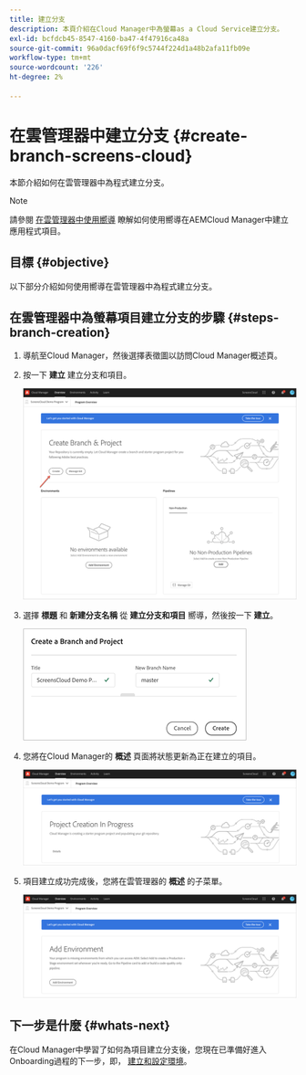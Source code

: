 ```yaml
---
title: 建立分支
description: 本頁介紹在Cloud Manager中為螢幕as a Cloud Service建立分支。
exl-id: bcfdcb45-8547-4160-ba47-4f47916ca48a
source-git-commit: 96a0dacf69f6f9c5744f224d1a48b2afa11fb09e
workflow-type: tm+mt
source-wordcount: '226'
ht-degree: 2%

---
```


# 在雲管理器中建立分支 {#create-branch-screens-cloud}

本節介紹如何在雲管理器中為程式建立分支。

>[!NOTE]
>請參閱 [在雲管理器中使用嚮導](https://experienceleague.adobe.com/docs/experience-manager-cloud-service/onboarding/getting-access/create-application-project/using-the-wizard.html?lang=en) 瞭解如何使用嚮導在AEMCloud Manager中建立應用程式項目。

## 目標 {#objective}

以下部分介紹如何使用嚮導在雲管理器中為程式建立分支。

## 在雲管理器中為螢幕項目建立分支的步驟 {#steps-branch-creation}

1. 導航至Cloud Manager，然後選擇表徵圖以訪問Cloud Manager概述頁。

1. 按一下 **建立** 建立分支和項目。

   ![影像](/help/screens-cloud/assets/onboarding/create-branch1.png)

1. 選擇 **標題** 和 **新建分支名稱** 從 **建立分支和項目** 嚮導，然後按一下 **建立**。

   ![影像](/help/screens-cloud/assets/onboarding/create-branch2.png)

1. 您將在Cloud Manager的 **概述** 頁面將狀態更新為正在建立的項目。

   ![影像](/help/screens-cloud/assets/onboarding/create-branch3.png)

1. 項目建立成功完成後，您將在雲管理器的 **概述** 的子菜單。

   ![影像](/help/screens-cloud/assets/onboarding/create-branch4.png)

## 下一步是什麼 {#whats-next}

在Cloud Manager中學習了如何為項目建立分支後，您現在已準備好進入Onboarding過程的下一步，即， [建立和設定環境](/help/screens-cloud/onboarding-screens-cloud/creating-an-environment.md)。
